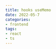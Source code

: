 ```yaml
---
title: hooks useMemo
date: 2022-05-7
categories: 
- frontend
tags:
- react
- ts
---
```


### 